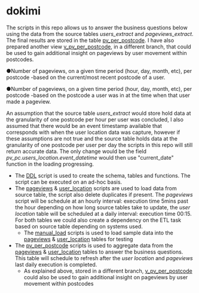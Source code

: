 # dokimi

The scripts in this repo allows us to answer the business questions below using the data from the source tables *users_extract* and *pageviews_extract*.
The final results are stored in the table [pv_per_postcode](https://github.com/oladimeji09/dokimi/blob/main/pv_per_postcode.sql). I have also prepared another view [v_pv_per_postcode](https://github.com/oladimeji09/dokimi/blob/v_per_postcode/v_pv_per_postcode.sql), in a different branch, that could be used to gain additional insight on pageviews by user movement within postcodes.

●Number of pageviews, on a given time period (hour, day, month, etc), per postcode -based on the current/most recent postcode of a user.

●Number of pageviews, on a given time period (hour, day, month, etc), per postcode -based on the postcode a user was in at the time when that user made a pageview.

An assumption that the source table *users_extract* would store hold data at the granularity of one postcode per hour per user was concluded, I also assumed that there would be an event timestamp available that corresponds with when the user location data was capture, however if these assumptions are not true and the source table holds data at the granularity of one postcode per user per day the scripts in this repo will still return accurate data. The only change would be the field *pv_pc.users_location.event_datetime* would then use "current_date" function in the loading progressing.

* The [DDL](https://github.com/oladimeji09/dokimi/blob/main/ddl.sql) script is used to create the schema, tables and functions. The script can be executed on an ad-hoc basis.
* The [pageviews](https://github.com/oladimeji09/dokimi/blob/main/pageviews.sql) & [user_location](https://github.com/oladimeji09/dokimi/blob/main/user_location.sql) scripts are used to load data from source table, the script also delete duplicates if present. The *pageviews* script will be schedule at an hourly interval: execution time 5mins past the hour depending on how long source tables take to update, the *user location* table will be scheduled at a daily interval: execution time 00:15. For both tables we could also create a dependency on the ETL task based on source table depending on systems used.
  * The [manual_load](https://github.com/oladimeji09/dokimi/blob/main/manual_load.sql) scripts is used to load sample data into the [pageviews](https://github.com/oladimeji09/dokimi/blob/main/pageviews.sql) & [user_location](https://github.com/oladimeji09/dokimi/blob/main/user_location.sql) tables for testing
* The [pv_per_postcode](https://github.com/oladimeji09/dokimi/blob/main/pv_per_postcode.sql) scripts is used to aggregate data from the [pageviews](https://github.com/oladimeji09/dokimi/blob/main/pageviews.sql) & [user_location](https://github.com/oladimeji09/dokimi/blob/main/user_location.sql) tables to answer the business questions. This table will schedule to refresh after the *user location* and *pageviews* last daily execution is completed. 
  * As explained above, stored in a different branch, [v_pv_per_postcode](https://github.com/oladimeji09/dokimi/blob/v_per_postcode/v_pv_per_postcode.sql) could also be used to gain additional insight on pageviews by user movement within postcodes
